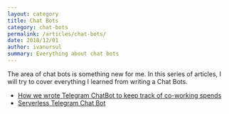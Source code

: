 ```yaml
---
layout: category
title: Chat Bots
category: chat-bots
permalink: /articles/chat-bots/
date: 2018/12/01
author: ivanursul
summary: Everything about chat bots
---
```


The area of chat bots is something new for me. In this series of articles, I will try to cover everything I learned from writing a Chat Bots.

* [How we wrote Telegram ChatBot to keep track of co-working spends](https://ivanursul.com/how-we-wrote-telegram-chat-bots)
* [Serverless Telegram Chat Bot](https://ivanursul.com/serverless-telegram-chat-bot)
